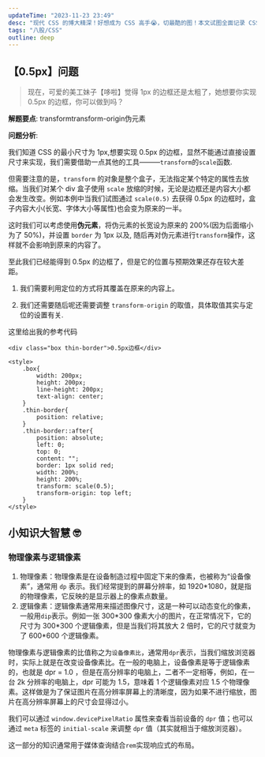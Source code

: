 ```yaml
---
updateTime: "2023-11-23 23:49"
desc: "现代 CSS 的博大精深！好想成为 CSS 高手😭，切最酷的图！本文试图全面记录 CSS 在面试中的考点，探索那些微小但重要的细节。"
tags: "八股/CSS"
outline: deep
---
```


## 【0.5px】问题

> 现在，可爱的美工妹子【哆啦】觉得 1px 的边框还是太粗了，她想要你实现 0.5px 的边框，你可以做到吗？

**解题要点**: <Badge>transform</Badge><Badge>transform-origin</Badge><Badge>伪元素</Badge>

**问题分析**:

我们知道 CSS 的最小尺寸为 1px,想要实现 0.5px 的边框，显然不能通过直接设置尺寸来实现，我们需要借助一点其他的工具———`transform`的`scale`函数.

但需要注意的是，`transform` 的对象是整个盒子，无法指定某个特定的属性去放缩。当我们对某个 div 盒子使用 `scale` 放缩的时候，无论是边框还是内容大小都会发生改变。例如本例中当我们试图通过 `scale(0.5)` 去获得 0.5px 的边框时，盒子内容大小(长宽、字体大小等属性)也会变为原来的一半。

这时我们可以考虑使用**伪元素**，将伪元素的长宽设为原来的 200%(因为后面缩小为了 50%)，并设置 `border` 为 1px 以及, 随后再对伪元素进行`transform`操作，这样就不会影响到原来的内容了。

至此我们已经能得到 0.5px 的边框了，但是它的位置与预期效果还存在较大差距。

1. 我们需要利用定位的方式将其覆盖在原来的内容上。

2. 我们还需要随后呢还需要调整 `transform-origin` 的取值，具体取值其实与定位的设置有关.

这里给出我的参考代码

```html{11,14,15,16,18-22}
<div class="box thin-border">0.5px边框</div>

<style>
    .box{
        width: 200px;
        height: 200px;
        line-height: 200px;
        text-align: center;
    }
    .thin-border{
        position: relative;
    }
    .thin-border::after{
        position: absolute;
        left: 0;
        top: 0;
        content: "";
        border: 1px solid red;
        width: 200%;
        height: 200%;
        transform: scale(0.5);
        transform-origin: top left;
    }
</style>
```

## 小知识大智慧 🤓

### 物理像素与逻辑像素

1. 物理像素：物理像素是在设备制造过程中固定下来的像素，也被称为“设备像素”，通常用 `dp` 表示。我们经常提到的屏幕分辨率，如 1920\*1080，就是指的物理像素，它反映的是显示器上的像素点数量。
2. 逻辑像素：逻辑像素通常用来描述图像尺寸，这是一种可以动态变化的像素，一般用`dip`表示。例如一张 300\*300 像素大小的图片，在正常情况下，它的尺寸为 300\*300 个逻辑像素，但是当我们将其放大 2 倍时，它的尺寸就变为了 600\*600 个逻辑像素。

物理像素与逻辑像素的比值称之为`设备像素比`，通常用`dpr`表示，当我们缩放浏览器时，实际上就是在改变设备像素比。在一般的电脑上，设备像素是等于逻辑像素的，也就是 dpr = 1.0 ，但是在高分辨率的电脑上，二者不一定相等，例如，在一台 2k 分辨率的电脑上，dpr 可能为 1.5，意味着 1 个逻辑像素对应 1.5 个物理像素。这样做是为了保证图片在高分辨率屏幕上的清晰度，因为如果不进行缩放，图片在高分辨率屏幕上的尺寸会显得过小。

我们可以通过 `window.devicePixelRatio` 属性来查看当前设备的 `dpr` 值；也可以通过 `meta` 标签的 `initial-scale` 来调整 `dpr` 值（其实就相当于缩放浏览器）。

这一部分的知识通常用于媒体查询结合`rem`实现响应式的布局。
